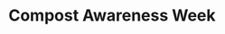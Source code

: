 ---
title: Compost Awareness Week
img: /img/compost/mockups/compost-mockup.jpg
kind: design
spotlight: true
layout: case-detail
tags: cases
---